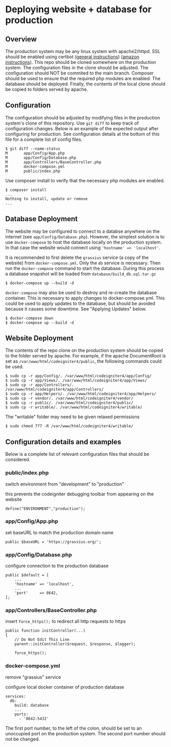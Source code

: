# Deploying website + database for production


## Overview

The production system may be any linux system with apache2/httpd. SSL should be enabled using certbot ([general instructions](https://certbot.eff.org/)) ([amazon instructions](https://docs.aws.amazon.com/AWSEC2/latest/UserGuide/SSL-on-amazon-linux-2022.html#letsencrypt-2022)). This repo should be cloned somewhere on the production system. The configuration files in the clone should be adjusted. The configuration should NOT be commited to the main branch. Composer should be used to ensure that the required php modules are enabled. The database should be deployed. Finally, the contents of the local clone should be copied to folders served by apache.

## Configuration

The configuration should be adjusted by modifying files in the production system's clone of this repository. Use `git diff` to keep track of configuration changes. Below is an example of the expected output after configuring for production. See configuration details at the bottom of this file for a complete list of config files.

```
$ git diff --name-status
M       app/Config/App.php
M       app/Config/Database.php
M       app/Controllers/BaseController.php
M       docker-compose.yml
M       public/index.php
```

Use composer install to verify that the necessary php modules are enabled.
```
$ composer install
...
Nothing to install, update or remove
...
```



## Database Deployment

The website may be configured to connect to a databse anywhere on the internet (see `app/Config/Database.php`). However, the simplest solution is to use `docker-compose` to host the database locally on the production system. In that case the website would connect using `'hostname' => 'localhost'`.

It is recommended to first delete the `grassius` service (a copy of the website) from `docker-compose.yml`. Only the `db` service is necessary. Then run the `docker-compose` command to start the database. During this process a database snapshot will be loaded from `database/build_db.sql.tar.gz`

```
$ docker-compose up --build -d
```

`docker-compose` may also be used to destroy and re-create the database container. This is necessary to apply changes to docker-compose.yml. This could be used to apply updates to the database, but should be avoided because it causes some downtime. See "Applying Updates" below.

```
$ docker-compose down
$ docker-compose up --build -d
```

## Website Deployment

The contents of the repo clone on the production system should be copied to the folder served by apache. For example, if the apache DocumentRoot is set as `/var/www/html/codeigniter4/public`, the following commands could be used.

```
$ sudo cp -r app/Config/. /var/www/html/codeigniter4/app/Config/
$ sudo cp -r app/Views/. /var/www/html/codeigniter4/app/Views/
$ sudo cp -r app/Controllers/. /var/www/html/codeigniter4/app/Controllers/
$ sudo cp -r app/Helpers/. /var/www/html/codeigniter4/app/Helpers/
$ sudo cp -r vendor/. /var/www/html/codeigniter4/vendor/
$ sudo cp -r public/. /var/www/html/codeigniter4/public/
$ sudo cp -r writable/. /var/www/html/codeigniter4/writable/
```

The "writable" folder may need to be given relaxed permissions

```
$ sudo chmod 777 -R /var/www/html/codeigniter4/writable/
```





## Configuration details and examples

Below is a complete list of relevant configuration files that should be considered.

### public/index.php
switch environment from "development" to "production"

this prevents the codeigniter debugging toolbar from appearing on the website
```
define("ENVIRONMENT","production");
```
    
### app/Config/App.php
set baseURL to match the production domain name
```
public $baseURL = 'https://grassius.org/';
```

### app/Config/Database.php
configure connection to the production database
```
public $default = [
    ...
    'hostname' => 'localhost',
    ...
    'port'     => 8642,
];
```
    
    
### app/Controllers/BaseController.php
insert `force_https();` to redirect all http requests to https
```
public function initController(...)
{
    // Do Not Edit This Line
    parent::initController($request, $response, $logger);

    force_https();
```


### docker-compose.yml
remove "grassius" service

configure local docker container of production database
```
services:
  db:
    build: database
    ...
    ports:
      - '8642:5432'
```
          
  The first port number, to the left of the colon, should be set to an unoccupied port on the production system. The second port number should not be changed.
        
        
        









